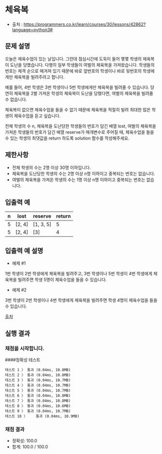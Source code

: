 # 체육복
* 출처 : https://programmers.co.kr/learn/courses/30/lessons/42862?language=python3#

## 문제 설명
오늘은 체육수업이 있는 날입니다. 그런데 점심시간에 도둑이 들어 몇몇 학생의 체육복이 도난을 당했습니다. 다행히 일부 학생들이 여벌의 체육복을 가져왔습니다. 학생들의 번호는 체격 순으로 매겨져 있기 때문에 바로 앞번호의 학생이나 바로 뒷번호의 학생에게만 체육복을 빌려주려고 합니다.

예를 들어, 4번 학생은 3번 학생이나 5번 학생에게만 체육복을 빌려줄 수 있습니다. 당연히 체육복을 2벌 가져온 학생의 체육복이 도난을 당했다면, 여벌의 체육복을 빌려줄 수 없습니다.

체육복이 없으면 체육수업을 들을 수 없기 때문에 체육복을 적절히 빌려 최대한 많은 학생이 체육수업을 듣고 싶습니다.

전체 학생의 수 n, 체육복을 도난당한 학생들의 번호가 담긴 배열 lost, 여벌의 체육복을 가져온 학생들의 번호가 담긴 배열 reserve가 매개변수로 주어질 때, 체육수업을 들을 수 있는 학생의 최댓값을 return 하도록 solution 함수를 작성해주세요.

## 제한사항
* 전체 학생의 수는 2명 이상 30명 이하입니다.
* 체육복을 도난당한 학생의 수는 2명 이상 n명 이하이고 중복되는 번호는 없습니다.
* 여벌의 체육복을 가져온 학생의 수는 1명 이상 n명 이하이고 중복되는 번호는 없습니다.

## 입출력 예
| n | lost | reserve | return |
| --- | --- | --- | --- |
| 5 | [2, 4] | [1, 3, 5] | 5 |
| 5 | [2, 4] | [3] | 4 |

## 입출력 예 설명
* 예제 #1

1번 학생이 2번 학생에게 체육복을 빌려주고, 3번 학생이나 5번 학생이 4번 학생에게 체육복을 빌려주면 학생 5명이 체육수업을 들을 수 있습니다.

* 예제 #2

3번 학생이 2번 학생이나 4번 학생에게 체육복을 빌려주면 학생 4명이 체육수업을 들을 수 있습니다.

[출처](http://hsin.hr/coci/archive/2009_2010/contest6_tasks.pdf)

## 실행 결과
### 채점을 시작합니다.
####정확성  테스트
```
테스트 1 〉	통과 (0.04ms, 10.8MB)
테스트 2 〉	통과 (0.04ms, 10.8MB)
테스트 3 〉	통과 (0.04ms, 10.7MB)
테스트 4 〉	통과 (0.04ms, 10.7MB)
테스트 5 〉	통과 (0.04ms, 10.7MB)
테스트 6 〉	통과 (0.04ms, 10.8MB)
테스트 7 〉	통과 (0.04ms, 10.8MB)
테스트 8 〉	통과 (0.04ms, 10.6MB)
테스트 9 〉	통과 (0.04ms, 10.7MB)
테스트 10 〉	통과 (0.04ms, 10.9MB)
```
### 채점 결과
* 정확성: 100.0
* 합계: 100.0 / 100.0
